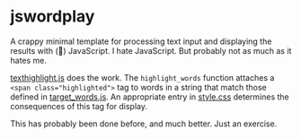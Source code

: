 # jswordplay

A crappy minimal template for processing text input and displaying the results with (🤮) JavaScript. I hate JavaScript. But probably not as much as it hates me.

[texthighlight.js](texthighlight.js) does the work. The `highlight_words` function attaches a `<span class="highlighted">` tag to words in a string that match those defined in [target_words.js](target_words.js). An appropriate entry in [style.css](style.css) determines the consequences of this tag for display.

This has probably been done before, and much better. Just an exercise.
